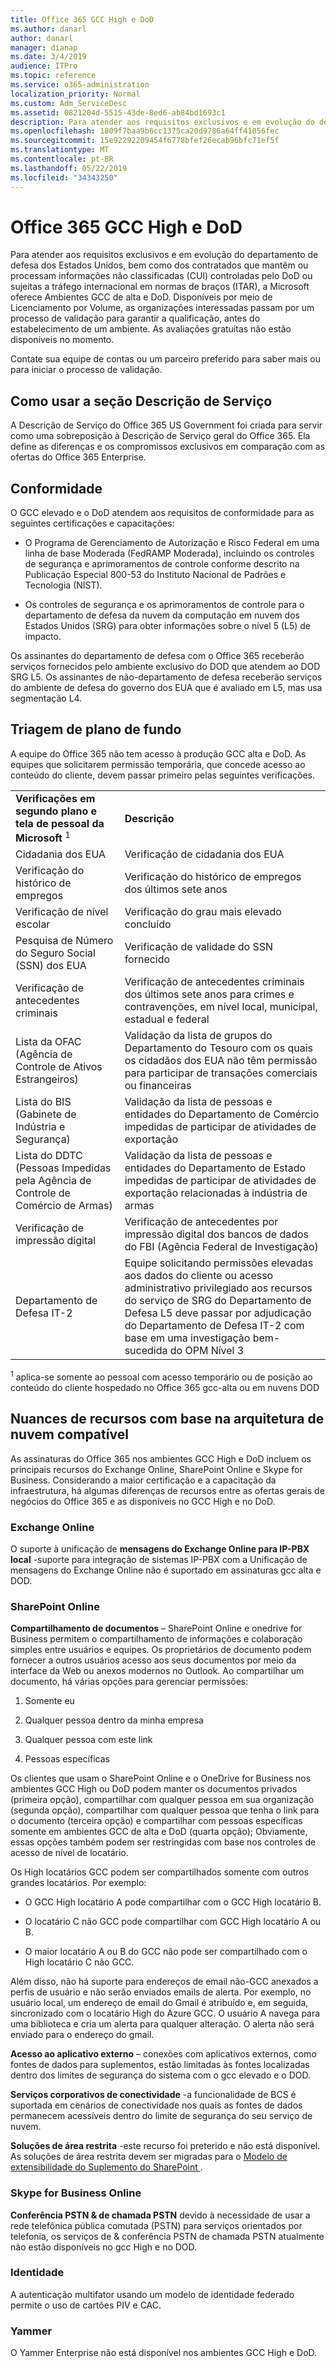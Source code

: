 ```yaml
---
title: Office 365 GCC High e DoD
ms.author: danarl
author: danarl
manager: dianap
ms.date: 3/4/2019
audience: ITPro
ms.topic: reference
ms.service: o365-administration
localization_priority: Normal
ms.custom: Adm_ServiceDesc
ms.assetid: 0821204d-5515-43de-8ed6-ab84bd1693c1
description: Para atender aos requisitos exclusivos e em evolução do departamento de defesa dos Estados Unidos, bem como dos contratados que mantêm ou processam informações não classificadas (CUI) controladas pelo DoD ou sujeitas a tráfego internacional em normas de braços (ITAR), a Microsoft oferece Ambientes GCC de alta e DoD. Disponíveis por meio de Licenciamento por Volume, as organizações interessadas passam por um processo de validação para garantir a qualificação, antes do estabelecimento de um ambiente. As avaliações gratuitas não estão disponíveis no momento.
ms.openlocfilehash: 1809f7baa9b6cc1375ca20d9786a64ff41056fec
ms.sourcegitcommit: 15e92292209454f6778bfef26ecab96bfc71ef5f
ms.translationtype: MT
ms.contentlocale: pt-BR
ms.lasthandoff: 05/22/2019
ms.locfileid: "34343250"
---
```

# <a name="office-365-gcc-high-and-dod"></a>Office 365 GCC High e DoD

Para atender aos requisitos exclusivos e em evolução do departamento de defesa dos Estados Unidos, bem como dos contratados que mantêm ou processam informações não classificadas (CUI) controladas pelo DoD ou sujeitas a tráfego internacional em normas de braços (ITAR), a Microsoft oferece Ambientes GCC de alta e DoD. Disponíveis por meio de Licenciamento por Volume, as organizações interessadas passam por um processo de validação para garantir a qualificação, antes do estabelecimento de um ambiente. As avaliações gratuitas não estão disponíveis no momento. 
  
Contate sua equipe de contas ou um parceiro preferido para saber mais ou para iniciar o processo de validação.
  
## <a name="how-to-use-this-service-description-section"></a>Como usar a seção Descrição de Serviço

A Descrição de Serviço do Office 365 US Government foi criada para servir como uma sobreposição à Descrição de Serviço geral do Office 365. Ela define as diferenças e os compromissos exclusivos em comparação com as ofertas do Office 365 Enterprise.
  
## <a name="compliance"></a>Conformidade

O GCC elevado e o DoD atendem aos requisitos de conformidade para as seguintes certificações e capacitações: 
  
- O Programa de Gerenciamento de Autorização e Risco Federal em uma linha de base Moderada (FedRAMP Moderada), incluindo os controles de segurança e aprimoramentos de controle conforme descrito na Publicação Especial 800-53 do Instituto Nacional de Padrões e Tecnologia (NIST).
    
- Os controles de segurança e os aprimoramentos de controle para o departamento de defesa da nuvem da computação em nuvem dos Estados Unidos (SRG) para obter informações sobre o nível 5 (L5) de impacto.
    
Os assinantes do departamento de defesa com o Office 365 receberão serviços fornecidos pelo ambiente exclusivo do DOD que atendem ao DOD SRG L5. Os assinantes de não-departamento de defesa receberão serviços do ambiente de defesa do governo dos EUA que é avaliado em L5, mas usa segmentação L4.
  
## <a name="background-screening"></a>Triagem de plano de fundo

A equipe do Office 365 não tem acesso à produção GCC alta e DoD. As equipes que solicitarem permissão temporária, que concede acesso ao conteúdo do cliente, devem passar primeiro pelas seguintes verificações.
  
|||
|:-----|:-----|
|**Verificações em segundo plano e tela de pessoal da Microsoft** <sup>1</sup> <br/> |**Descrição** <br/> |
|Cidadania dos EUA  <br/> |Verificação de cidadania dos EUA  <br/> |
|Verificação do histórico de empregos  <br/> |Verificação do histórico de empregos dos últimos sete anos  <br/> |
|Verificação de nível escolar  <br/> |Verificação do grau mais elevado concluído  <br/> |
|Pesquisa de Número do Seguro Social (SSN) dos EUA  <br/> |Verificação de validade do SSN fornecido  <br/> |
|Verificação de antecedentes criminais  <br/> |Verificação de antecedentes criminais dos últimos sete anos para crimes e contravenções, em nível local, municipal, estadual e federal  <br/> |
|Lista da OFAC (Agência de Controle de Ativos Estrangeiros)  <br/> |Validação da lista de grupos do Departamento do Tesouro com os quais os cidadãos dos EUA não têm permissão para participar de transações comerciais ou financeiras  <br/> |
|Lista do BIS (Gabinete de Indústria e Segurança)  <br/> |Validação da lista de pessoas e entidades do Departamento de Comércio impedidas de participar de atividades de exportação  <br/> |
|Lista do DDTC (Pessoas Impedidas pela Agência de Controle de Comércio de Armas)  <br/> |Validação da lista de pessoas e entidades do Departamento de Estado impedidas de participar de atividades de exportação relacionadas à indústria de armas  <br/> |
|Verificação de impressão digital  <br/> |Verificação de antecedentes por impressão digital dos bancos de dados do FBI (Agência Federal de Investigação)  <br/> |
|Departamento de Defesa IT-2  <br/> |Equipe solicitando permissões elevadas aos dados do cliente ou acesso administrativo privilegiado aos recursos do serviço de SRG do Departamento de Defesa L5 deve passar por adjudicação do Departamento de Defesa IT-2 com base em uma investigação bem-sucedida do OPM Nível 3  <br/> |

<sup>1</sup> aplica-se somente ao pessoal com acesso temporário ou de posição ao conteúdo do cliente hospedado no Office 365 gcc-alta ou em nuvens DOD
## <a name="feature-nuances-based-on-compliant-cloud-architecture"></a>Nuances de recursos com base na arquitetura de nuvem compatível

As assinaturas do Office 365 nos ambientes GCC High e DoD incluem os principais recursos do Exchange Online, SharePoint Online e Skype for Business. Considerando a maior certificação e a capacitação da infraestrutura, há algumas diferenças de recursos entre as ofertas gerais de negócios do Office 365 e as disponíveis no GCC High e no DoD.
  
### <a name="exchange-online"></a>Exchange Online

 O suporte à unificação de **mensagens do Exchange Online para IP-PBX local** -suporte para integração de sistemas IP-PBX com a Unificação de mensagens do Exchange Online não é suportado em assinaturas gcc alta e DOD. 
  
### <a name="sharepoint-online"></a>SharePoint Online

 **Compartilhamento de documentos** – SharePoint Online e onedrive for Business permitem o compartilhamento de informações e colaboração simples entre usuários e equipes. Os proprietários de documento podem fornecer a outros usuários acesso aos seus documentos por meio da interface da Web ou anexos modernos no Outlook. Ao compartilhar um documento, há várias opções para gerenciar permissões: 
  
1. Somente eu
    
2. Qualquer pessoa dentro da minha empresa
    
3. Qualquer pessoa com este link
    
4. Pessoas específicas
    
Os clientes que usam o SharePoint Online e o OneDrive for Business nos ambientes GCC High ou DoD podem manter os documentos privados (primeira opção), compartilhar com qualquer pessoa em sua organização (segunda opção), compartilhar com qualquer pessoa que tenha o link para o documento (terceira opção) e compartilhar com pessoas específicas somente em ambientes GCC de alta e DoD (quarta opção); Obviamente, essas opções também podem ser restringidas com base nos controles de acesso de nível de locatário.
  
Os High locatários GCC podem ser compartilhados somente com outros grandes locatários. Por exemplo:
  
- O GCC High locatário A pode compartilhar com o GCC High locatário B.
    
- O locatário C não GCC pode compartilhar com GCC High locatário A ou B.
    
- O maior locatário A ou B do GCC não pode ser compartilhado com o High locatário C não GCC.
    
Além disso, não há suporte para endereços de email não-GCC anexados a perfis de usuário e não serão enviados emails de alerta. Por exemplo, no usuário local, um endereço de email do Gmail é atribuído e, em seguida, sincronizado com o locatário High do Azure GCC. O usuário A navega para uma biblioteca e cria um alerta para qualquer alteração. O alerta não será enviado para o endereço do gmail.
  
 **Acesso ao aplicativo externo** – conexões com aplicativos externos, como fontes de dados para suplementos, estão limitadas às fontes localizadas dentro dos limites de segurança do sistema com o gcc elevado e o DOD. 
  
 **Serviços corporativos de conectividade** -a funcionalidade de BCS é suportada em cenários de conectividade nos quais as fontes de dados permanecem acessíveis dentro do limite de segurança do seu serviço de nuvem. 
  
 **Soluções de área restrita** -este recurso foi preterido e não está disponível. As soluções de área restrita devem ser migradas para o [ Modelo de extensibilidade do Suplemento do SharePoint ]( https://msdn.microsoft.com/en-us/library/office/fp179930.aspx).
  
### <a name="skype-for-business-online"></a>Skype for Business Online

 **Conferência PSTN &amp; de chamada PSTN** devido à necessidade de usar a rede telefônica pública comutada (PSTN) para serviços orientados por telefonia, os serviços de &amp; conferência PSTN de chamada PSTN atualmente não estão disponíveis no gcc High e no DOD. 
  
### <a name="identity"></a>Identidade

A autenticação multifator usando um modelo de identidade federado permite o uso de cartões PIV e CAC.
  
### <a name="yammer"></a>Yammer

O Yammer Enterprise não está disponível nos ambientes GCC High e DoD.
  

